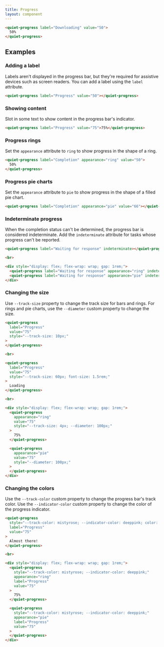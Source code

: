 ```yaml
---
title: Progress
layout: component
---
```


```html {.example}
<quiet-progress label="Downloading" value="50">
  50%
</quiet-progress>
```

## Examples

### Adding a label

Labels aren't displayed in the progress bar, but they're required for assistive devices such as screen readers. You can add a label using the `label` attribute.

```html {.example}
<quiet-progress label="Progress" value="50"></quiet-progress>
```

### Showing content

Slot in some text to show content in the progress bar's indicator.

```html {.example}
<quiet-progress label="Progress" value="75">75%</quiet-progress>
```

### Progress rings

Set the `appearance` attribute to `ring` to show progress in the shape of a ring.

```html {.example .flex-row}
<quiet-progress label="Completion" appearance="ring" value="50">
  50%
</quiet-progress>
```

### Progress pie charts

Set the `appearance` attribute to `pie` to show progress in the shape of a filled pie chart.

```html {.example .flex-row}
<quiet-progress label="Completion" appearance="pie" value="66"></quiet-progress>
```

### Indeterminate progress

When the completion status can't be determined, the progress bar is considered indeterminate. Add the `indeterminate` attribute for tasks whose progress can't be reported.

```html {.example}
<quiet-progress label="Waiting for response" indeterminate></quiet-progress>

<br>

<div style="display: flex; flex-wrap: wrap; gap: 1rem;">
  <quiet-progress label="Waiting for response" appearance="ring" indeterminate></quiet-progress>
  <quiet-progress label="Waiting for response" appearance="pie" indeterminate></quiet-progress>
</div>
```

### Changing the size

Use `--track-size` property to change the track size for bars and rings. For rings and pie charts, use the `--diameter` custom property to change the size.

```html {.example}
<quiet-progress 
  label="Progress"
  value="75"
  style="--track-size: 10px;"
>
</quiet-progress>

<br>

<quiet-progress 
  label="Progress"
  value="75"
  style="--track-size: 60px; font-size: 1.5rem;"
>
  Loading
</quiet-progress>

<br>

<div style="display: flex; flex-wrap: wrap; gap: 1rem;">
  <quiet-progress 
    appearance="ring"
    value="75"
    style="--track-size: 4px; --diameter: 100px;"
  >
    75%
  </quiet-progress>

  <quiet-progress 
    appearance="pie"
    value="75"
    style="--diameter: 100px;"
  >
  </quiet-progress>
</div>
```

### Changing the colors

Use the `--track-color` custom property to change the progress bar's track color. Use the `--indicator-color` custom property to change the color of the progress indicator.

```html {.example}
<quiet-progress 
  style="--track-color: mistyrose; --indicator-color: deeppink; color: white;"
  label="Progress" 
  value="75"
>
  Almost there!
</quiet-progress>

<br>

<div style="display: flex; flex-wrap: wrap; gap: 1rem;">
  <quiet-progress 
    style="--track-color: mistyrose; --indicator-color: deeppink;"
    appearance="ring"
    label="Progress" 
    value="75"
  >
    75%
  </quiet-progress>

  <quiet-progress 
    style="--track-color: mistyrose; --indicator-color: deeppink;"
    appearance="pie"
    label="Progress" 
    value="75"
  >
  </quiet-progress>
</div>
```
